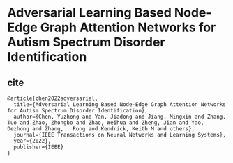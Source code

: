 # Adversarial Learning Based Node-Edge Graph Attention Networks for Autism Spectrum Disorder Identification
## cite
```
@article{chen2022adversarial,
  title={Adversarial Learning Based Node-Edge Graph Attention Networks for Autism Spectrum Disorder Identification},
  author={Chen, Yuzhong and Yan, Jiadong and Jiang, Mingxin and Zhang, Tuo and Zhao, Zhongbo and Zhao, Weihua and Zheng, Jian and Yao, Dezhong and Zhang,   Rong and Kendrick, Keith M and others},
  journal={IEEE Transactions on Neural Networks and Learning Systems},
  year={2022},
  publisher={IEEE}
}
```
